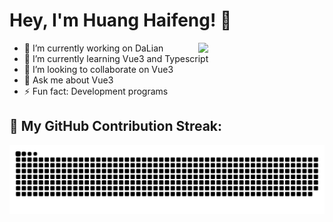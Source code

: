 # Hey, I'm Huang Haifeng! 👋


<img media="(prefers-color-scheme: light)" align="right" src="https://github-readme-stats.vercel.app/api?username=HuangHaifenga&show_icons=true&icon_color=CE1D2D&text_color=c9d1d9&bg_color=010409&hide_title=true" width="40%" />

- 🔭 I’m currently working on DaLian
- 🌱 I’m currently learning Vue3 and Typescript
- 👯 I’m looking to collaborate on Vue3
- 💬 Ask me about Vue3
- ⚡ Fun fact: Development programs


## 🎨 My GitHub Contribution Streak:

<picture align="center">
  <source media="(prefers-color-scheme: dark)" srcset="https://raw.githubusercontent.com/cr-zhichen/cr-zhichen/output/github-contribution-grid-snake-dark.svg">
  <source media="(prefers-color-scheme: light)" srcset="https://raw.githubusercontent.com/cr-zhichen/cr-zhichen/output/github-contribution-grid-snake.svg">
  <img alt="GitHub contribution grid snake animation" src="https://raw.githubusercontent.com/cr-zhichen/cr-zhichen/output/github-contribution-grid-snake.svg">
</picture>